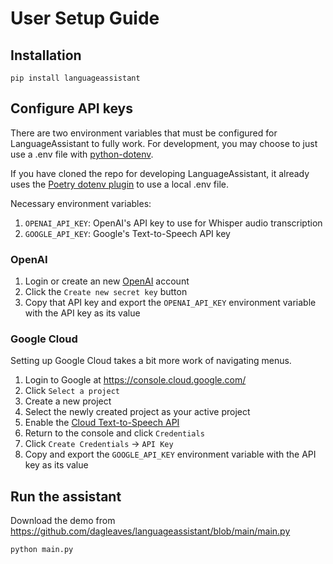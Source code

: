# User Setup Guide


## Installation

```shell
pip install languageassistant
```

## Configure API keys

There are two environment variables that must be configured
for LanguageAssistant to fully work. For development, you may choose
to just use a .env file with
[python-dotenv](https://pypi.org/project/python-dotenv/).

If you have cloned the repo for developing LanguageAssistant, it already uses
the [Poetry dotenv plugin](https://pypi.org/project/poetry-dotenv-plugin/)
to use a local .env file.

Necessary environment variables:
1. `OPENAI_API_KEY`: OpenAI's API key to use for Whisper audio transcription
2. `GOOGLE_API_KEY`: Google's Text-to-Speech API key

### OpenAI

1. Login or create an new [OpenAI](https://platform.openai.com/account/api-keys)
account
2. Click the `Create new secret key` button
3. Copy that API key and export the `OPENAI_API_KEY`
 environment variable with the API key as its value

### Google Cloud

Setting up Google Cloud takes a bit more work of navigating menus.

1. Login to Google at https://console.cloud.google.com/
2. Click `Select a project`
3. Create a new project
4. Select the newly created project as your active project
5. Enable the
[Cloud Text-to-Speech API](https://console.cloud.google.com/marketplace/product/google/texttospeech.googleapis.com)
6. Return to the console and click `Credentials`
7. Click `Create Credentials` -> `API Key`
8. Copy and export the `GOOGLE_API_KEY` environment variable with the API
key as its value


## Run the assistant

Download the demo from https://github.com/dagleaves/languageassistant/blob/main/main.py

```shell
python main.py
```
